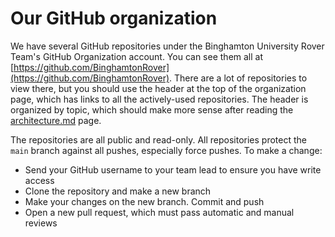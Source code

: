# Our GitHub organization

We have several GitHub repositories under the Binghamton University Rover Team's GitHub Organization account. You can see them all at [https://github.com/BinghamtonRover](https://github.com/BinghamtonRover). There are a lot of repositories to view there, but you should use the header at the top of the organization page, which has links to all the actively-used repositories. The header is organized by topic, which should make more sense after reading the [architecture.md](architecture.md "mention") page.

The repositories are all public and read-only. All repositories protect the `main` branch against all pushes, especially force pushes. To make a change:

* Send your GitHub username to your team lead to ensure you have write access
* Clone the repository and make a new branch
* Make your changes on the new branch. Commit and push
* Open a new pull request, which must pass automatic and manual reviews
